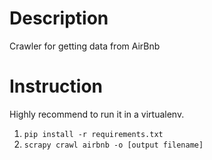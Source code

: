 # Description

Crawler for getting data from AirBnb

# Instruction

Highly recommend to run it in a virtualenv.

1. ```pip install -r requirements.txt```
1. ```scrapy crawl airbnb -o [output filename]```
